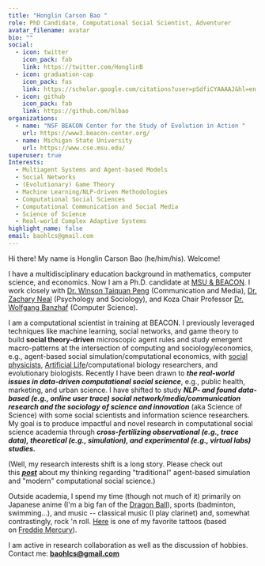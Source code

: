 ```yaml
---
title: "Honglin Carson Bao "
role: PhD Candidate, Computational Social Scientist, Adventurer
avatar_filename: avatar
bio: ""
social:
  - icon: twitter
    icon_pack: fab
    link: https://twitter.com/HonglinB
  - icon: graduation-cap
    icon_pack: fas
    link: https://scholar.google.com/citations?user=pSdfiCYAAAAJ&hl=en
  - icon: github
    icon_pack: fab
    link: https://github.com/hlbao
organizations:
  - name: "NSF BEACON Center for the Study of Evolution in Action "
    url: https://www3.beacon-center.org/
  - name: Michigan State University
    url: https://www.cse.msu.edu/
superuser: true
Interests:
  - Multiagent Systems and Agent-based Models
  - Social Networks
  - (Evolutionary) Game Theory
  - Machine Learning/NLP-driven Methodologies
  - Computational Social Sciences
  - Computational Communication and Social Media
  - Science of Science
  - Real-world Complex Adaptive Systems
highlight_name: false
email: baohlcs@gmail.com
---
```

Hi there! My name is Honglin Carson Bao (he/him/his). Welcome!

I have a multidisciplinary education background in mathematics, computer science, and economics. Now I am a Ph.D. candidate at [MSU & BEACON](https://beacon-center.org/). I work closely with [Dr. Winson Taiquan Peng](https://comartsci.msu.edu/our-people/taiquan-winson-peng) (Communication and Media), [Dr. Zachary Neal](https://www.zacharyneal.com/) (Psychology and Sociology), and Koza Chair Professor [Dr. Wolfgang Banzhaf](http://www.cse.msu.edu/~banzhafw/) (Computer Science).

I am a computational scientist in training at BEACON. I previously leveraged techniques like machine learning, social networks, and game theory to build **social theory-driven** microscopic agent rules and study emergent macro-patterns at the intersection of computing and sociology/economics, e.g., agent-based social simulation/computational economics, with [social physicists](https://en.wikipedia.org/wiki/Social_physics), [Artificial Life](<https://en.wikipedia.org/wiki/Artificial_life#:~:text=Artificial%20life%20(often%20abbreviated%20ALife,models%2C%20robotics%2C%20and%20biochemistry.>)/computational biology researchers, and evolutionary biologists. Recently I have been drawn to ***the real-world issues in data-driven computational social science***, e.g., public health, marketing, and urban science. I have shifted to study ***NLP- and found data-based (e.g., online user trace) social network/media/communication research and the sociology of science and innovation*** (aka Science of Science) with some social scientists and information science researchers. My goal is to produce impactful and novel research in computational social science academia through ***cross-fertilizing observational (e.g., trace data), theoretical (e.g., simulation), and experimental (e.g., virtual labs) studies.***

(Well, my research interests shift is a long story. Please check out this ***[post](https://www.carsonhlbao.com/post/filling-in-the-missing-data-of-theory-driven-agent-based-simulation-in-social-sciences/)*** about my thinking regarding "traditional" agent-based simulation and "modern" computational social science.)

Outside academia, I spend my time (though not much of it) primarily on Japanese anime (I'm a big fan of the [Dragon Ball](https://dragonball.fandom.com/wiki/Dragon_Ball_(anime))), sports (badminton, swimming...), and music -- classical music (I play clarinet) and, somewhat contrastingly, rock 'n roll. [Here](https://www.dropbox.com/s/g2midsxj7ft6u6g/tattoo.png?dl=0) is one of my favorite tattoos (based on [Freddie Mercury](https://en.wikipedia.org/wiki/Freddie_Mercury)).

I am active in research collaboration as well as the discussion of hobbies. Contact me: **baohlcs@gmail.com**